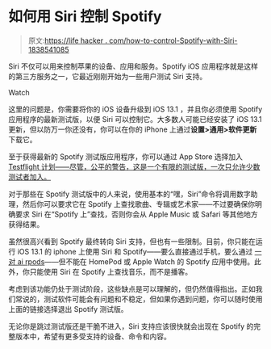 # 如何用 Siri 控制 Spotify

> 原文:[https://life hacker . com/how-to-control-Spotify-with-Siri-1838541085](https://lifehacker.com/how-to-control-spotify-with-siri-1838541085)

Siri 不仅可以用来控制苹果的设备、应用和服务。Spotify iOS 应用程序就是这样的第三方服务之一，它最近刚刚开始为一些用户测试 Siri 支持。

Watch

这里的问题是，你需要将你的 iOS 设备升级到 iOS 13.1 ，并且你必须使用 Spotify 应用程序的最新测试版，以便 Siri 可以控制它。大多数人可能已经安装了 iOS 13.1 更新，但以防万一你还没有，你可以在你的 iPhone 上通过**设置>通用>软件更新**下载它。

至于获得最新的 Spotify 测试版应用程序，你可以通过 App Store 选择加入 [Testflight 计划——尽管，公平的警告，这是一个有限的测试版，一次只允许少数测试者加入。](https://testflight.apple.com/join/1SyedSId)

对于那些在 Spotify 测试版中的人来说，使用基本的“嘿，Siri”命令将调用数字助理，然后你可以要求它在 Spotify 上查找歌曲、专辑或艺术家——不过要确保你明确要求 Siri 在“Spotify 上”查找，否则你会从 Apple Music 或 Safari 等其他地方获得结果。

虽然很高兴看到 Spotify 最终转向 Siri 支持，但也有一些限制。目前，你只能在运行 iOS 13.1 的 iphone 上使用 Siri 和 Spotify——要么直接通过手机，要么通过 [一对 ai rpods](https://vitals.lifehacker.com/how-to-get-ios-13-to-tell-you-if-your-headphones-are-to-1838368979)——但不能在 HomePod 或 Apple Watch 的 Spotify 应用中使用。此外，你只能使用 Siri 在 Spotify 上查找音乐，而不是播客。

考虑到该功能仍处于测试阶段，这些缺点是可以理解的，但仍然值得指出。正如我们常说的，测试软件可能会有问题和不稳定，但如果你遇到问题，你可以随时使用上面的链接选择退出 Spotify 测试版。

无论你是跳过测试版还是干脆不进入，Siri 支持应该很快就会出现在 Spotify 的完整版本中，希望有更多受支持的设备、命令和内容。
